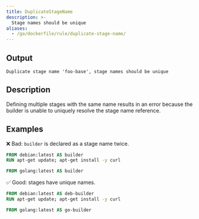 ```yaml
---
title: DuplicateStageName
description: >-
  Stage names should be unique
aliases:
  - /go/dockerfile/rule/duplicate-stage-name/
---
```


## Output

```text
Duplicate stage name 'foo-base', stage names should be unique
```

## Description

Defining multiple stages with the same name results in an error because the
builder is unable to uniquely resolve the stage name reference.

## Examples

❌ Bad: `builder` is declared as a stage name twice.

```dockerfile
FROM debian:latest AS builder
RUN apt-get update; apt-get install -y curl

FROM golang:latest AS builder
```

✅ Good: stages have unique names.

```dockerfile
FROM debian:latest AS deb-builder
RUN apt-get update; apt-get install -y curl

FROM golang:latest AS go-builder
```

